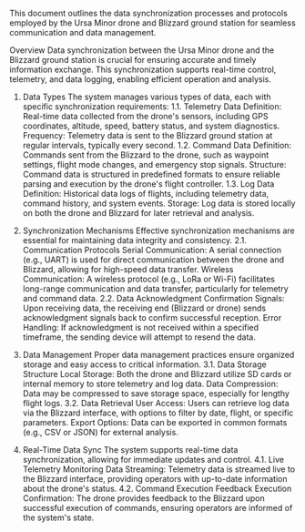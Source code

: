 This document outlines the data synchronization processes and protocols employed by the Ursa Minor drone and Blizzard ground station for seamless communication and data management.

Overview
Data synchronization between the Ursa Minor drone and the Blizzard ground station is crucial for ensuring accurate and timely information exchange. This synchronization supports real-time control, telemetry, and data logging, enabling efficient operation and analysis.

1. Data Types
The system manages various types of data, each with specific synchronization requirements:
    1.1. Telemetry Data
Definition:
Real-time data collected from the drone's sensors, including GPS coordinates, altitude, speed, battery status, and system diagnostics.
Frequency:
Telemetry data is sent to the Blizzard ground station at regular intervals, typically every second.
    1.2. Command Data
Definition:
Commands sent from the Blizzard to the drone, such as waypoint settings, flight mode changes, and emergency stop signals.
Structure:
Command data is structured in predefined formats to ensure reliable parsing and execution by the drone's flight controller.
    1.3. Log Data
Definition:
Historical data logs of flights, including telemetry data, command history, and system events.
Storage:
Log data is stored locally on both the drone and Blizzard for later retrieval and analysis.

2. Synchronization Mechanisms
Effective synchronization mechanisms are essential for maintaining data integrity and consistency.
    2.1. Communication Protocols
Serial Communication:
A serial connection (e.g., UART) is used for direct communication between the drone and Blizzard, allowing for high-speed data transfer.
Wireless Communication:
A wireless protocol (e.g., LoRa or Wi-Fi) facilitates long-range communication and data transfer, particularly for telemetry and command data.
    2.2. Data Acknowledgment
Confirmation Signals:
Upon receiving data, the receiving end (Blizzard or drone) sends acknowledgment signals back to confirm successful reception.
Error Handling:
If acknowledgment is not received within a specified timeframe, the sending device will attempt to resend the data.
    
3. Data Management
Proper data management practices ensure organized storage and easy access to critical information.
    3.1. Data Storage Structure
Local Storage:
Both the drone and Blizzard utilize SD cards or internal memory to store telemetry and log data.
Data Compression:
Data may be compressed to save storage space, especially for lengthy flight logs.
    3.2. Data Retrieval
User Access:
Users can retrieve log data via the Blizzard interface, with options to filter by date, flight, or specific parameters.
Export Options:
Data can be exported in common formats (e.g., CSV or JSON) for external analysis.

4. Real-Time Data Sync
The system supports real-time data synchronization, allowing for immediate updates and control.
    4.1. Live Telemetry Monitoring
Data Streaming:
Telemetry data is streamed live to the Blizzard interface, providing operators with up-to-date information about the drone's status.
    4.2. Command Execution Feedback
Execution Confirmation:
The drone provides feedback to the Blizzard upon successful execution of commands, ensuring operators are informed of the system's state.
